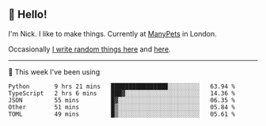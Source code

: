 ## 👋 Hello! 

I'm Nick. I like to make things. Currently at [ManyPets](https://manypets.com) in London.

Occasionally [I write random things here](https://nicksnell.com) and [here](https://twitter.com/nicksnell).

-------

🚀 This week I've been using

<!--START_SECTION:waka-->

```text
Python       9 hrs 21 mins   ████████████████░░░░░░░░░   63.94 %
TypeScript   2 hrs 6 mins    ███▓░░░░░░░░░░░░░░░░░░░░░   14.36 %
JSON         55 mins         █▓░░░░░░░░░░░░░░░░░░░░░░░   06.35 %
Other        51 mins         █▒░░░░░░░░░░░░░░░░░░░░░░░   05.84 %
TOML         49 mins         █▒░░░░░░░░░░░░░░░░░░░░░░░   05.61 %
```

<!--END_SECTION:waka-->
